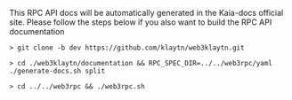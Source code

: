 This RPC API docs will be automatically generated in the Kaia-docs official site.
Please follow the steps below if you also want to build the RPC API documentation
```shell
> git clone -b dev https://github.com/klaytn/web3klaytn.git

> cd ./web3klaytn/documentation && RPC_SPEC_DIR=../../web3rpc/yaml ./generate-docs.sh split

> cd ../../web3rpc && ./web3rpc.sh
```